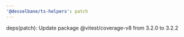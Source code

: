 ```yaml
---
'@desselbane/ts-helpers': patch
---
```


deps(patch): Update package @vitest/coverage-v8 from 3.2.0 to 3.2.2
